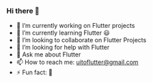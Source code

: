 ### Hi there 👋

- 🔭 I’m currently working on Flutter projects
- 🌱 I’m currently learning Flutter :smiley:
- 👯 I’m looking to collaborate on Flutter Projects
- 🤔 I’m looking for help with Flutter
- 💬 Ask me about Flutter
- 📫 How to reach me: uitoflutter@gmail.com
- ⚡ Fun fact: 🤔
